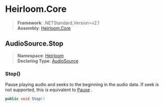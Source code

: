 # Heirloom.Core

> **Framework**: .NETStandard,Version=v2.1  
> **Assembly**: [Heirloom.Core][0]  

## AudioSource.Stop

> **Namespace**: [Heirloom][0]  
> **Declaring Type**: [AudioSource][1]  

### Stop()

Pause playing audio and seeks to the beginning in the audio data. If seek is not supported, this is equivalent to [Pause][2] .

```cs
public void Stop()
```

[0]: ../../../Heirloom.Core.md
[1]: ../AudioSource.md
[2]: Pause.md
